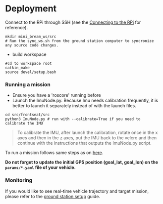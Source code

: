 # Deployment
Connect to the RPi through SSH (see the [Connecting to the RPi](port_to_new_rpi.md#connecting-to-the-rpi) for reference).
```shell
mkdir mini_bream_ws/src
# Run the sync_ws.sh from the ground station computer to syncronize any source code changes.
```
- build workspace
```shell
#cd to workspace root
catkin_make 
source devel/setup.bash
```

### Running a mission
- Ensure you have a 'roscore' running before
- Launch the ImuNode.py. Because Imu needs calibration frequently, it is better to launch it separately instead of with the launch files.
```shell
cd src/frontseat/src
python3 ImuNode.py # run with --calibrate=True if you need to calibrate the IMU
```

> To calibrate the IMU, after launch the calibration, rotate once in the x axes and then in the z axes, put the IMU back to the velcro and then continue with the instructions that outputs the ImuNode.py script.

To run a mission follows same steps as on [here](../src/autonomous_catamaran_ws/src/README.md#running-a-sample-mission).

**Do not forget to update the initial GPS position (goal_lat, goal_lon) on the `params/*.yaml` file of your vehicle.**

### Monitoring
If you would like to see real-time vehicle trajectory and target mission, please refer to the [ground station setup](ground_station_setup.md) guide.